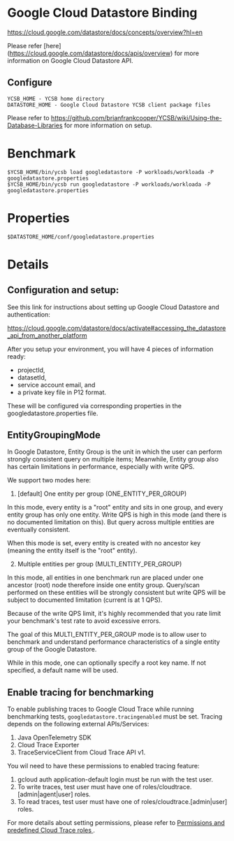 <!--
Copyright (c) 2024 YCSB contributors.
All rights reserved.

Licensed under the Apache License, Version 2.0 (the "License"); you
may not use this file except in compliance with the License. You
may obtain a copy of the License at

http://www.apache.org/licenses/LICENSE-2.0

Unless required by applicable law or agreed to in writing, software
distributed under the License is distributed on an "AS IS" BASIS,
WITHOUT WARRANTIES OR CONDITIONS OF ANY KIND, either express or
implied. See the License for the specific language governing
permissions and limitations under the License. See accompanying
LICENSE file.
-->

# Google Cloud Datastore Binding

https://cloud.google.com/datastore/docs/concepts/overview?hl=en

Please refer [here] (https://cloud.google.com/datastore/docs/apis/overview) for more information on
Google Cloud Datastore API.

## Configure

    YCSB_HOME - YCSB home directory
    DATASTORE_HOME - Google Cloud Datastore YCSB client package files

Please refer to https://github.com/brianfrankcooper/YCSB/wiki/Using-the-Database-Libraries
for more information on setup.

# Benchmark

    $YCSB_HOME/bin/ycsb load googledatastore -P workloads/workloada -P googledatastore.properties
    $YCSB_HOME/bin/ycsb run googledatastore -P workloads/workloada -P googledatastore.properties

# Properties

    $DATASTORE_HOME/conf/googledatastore.properties

# Details

## Configuration and setup:

See this link for instructions about setting up Google Cloud Datastore and
authentication:

https://cloud.google.com/datastore/docs/activate#accessing_the_datastore_api_from_another_platform

After you setup your environment, you will have 4 pieces of information ready:
- projectId,
- datasetId,
- service account email, and
- a private key file in P12 format.

These will be configured via corresponding properties in the googledatastore.properties file.

## EntityGroupingMode

In Google Datastore, Entity Group is the unit in which the user can
perform strongly consistent query on multiple items; Meanwhile, Entity group
also has certain limitations in performance, especially with write QPS.

We support two modes here:

1. [default] One entity per group (ONE_ENTITY_PER_GROUP)

In this mode, every entity is a "root" entity and sits in one group,
and every entity group has only one entity. Write QPS is high in this
mode (and there is no documented limitation on this). But query across
multiple entities are eventually consistent.

When this mode is set, every entity is created with no ancestor key (meaning
the entity itself is the "root" entity).

2. Multiple entities per group (MULTI_ENTITY_PER_GROUP)

In this mode, all entities in one benchmark run are placed under one
ancestor (root) node therefore inside one entity group. Query/scan
performed on these entities will be strongly consistent but write QPS
will be subject to documented limitation (current is at 1 QPS).

Because of the write QPS limit, it's highly recommended that you rate
limit your benchmark's test rate to avoid excessive errors.

The goal of this MULTI_ENTITY_PER_GROUP mode is to allow user to
benchmark and understand performance characteristics of a single entity
group of the Google Datastore.

While in this mode, one can optionally specify a root key name. If not
specified, a default name will be used.

## Enable tracing for benchmarking
 To enable publishing traces to Google Cloud Trace while running benchmarking tests, `googledatastore.tracingenabled` must be set.
 Tracing depends on the following external APIs/Services:
1. Java OpenTelemetry SDK
2. Cloud Trace Exporter
3. TraceServiceClient from Cloud Trace API v1.

You wil need to have these permissions to enabled tracing feature:
1. gcloud auth application-default login must be run with the test user.
2. To write traces, test user must have one of roles/cloudtrace.[admin|agent|user] roles.
3. To read traces, test user must have one of roles/cloudtrace.[admin|user] roles.

For more details about setting permissions, please refer to [Permissions and predefined Cloud Trace roles
](https://cloud.google.com/trace/docs/iam#trace-roles).


